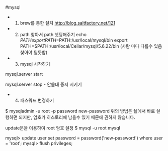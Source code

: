 #mysql

* 1) brew를 통한 설치  http://blog.saltfactory.net/121


* 2) path 찾아서 path 셋팅해주기 
echo $PATH
export PATH=$PATH:/usr/local/mysql/bin
export PATH=$PATH:/usr/local/Cellar/mysql/5.6.22/bin 
(사람 마다 다를수 있음 찾아야 될듯함) 




* 3. mysql 시작하기

mysql.server start

mysql.server stop  - 안쓸대 중지 시키기


* 4. 패스워드 변경하기

$ mysqladmin -u root -p password new-password
위의 방법은 쉘에서 바로 실행하면 되지만, 암호가 히스토리에 남을수 있기 때문에 권하지 않습니다.

update문을 이용하여 root 암호 설정
 $ mysql -u root mysql

 mysql> update user set password = password('new-password') where user = 'root';
 mysql> flush privileges;

